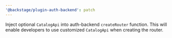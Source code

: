 ```yaml
---
'@backstage/plugin-auth-backend': patch
---
```


Inject optional `CatalogApi` into auth-backend `createRouter` function. This will enable developers to use customized `CatalogApi` when creating the router.
